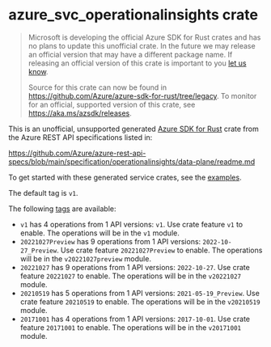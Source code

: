 # azure_svc_operationalinsights crate

> Microsoft is developing the official Azure SDK for Rust crates and has no plans to update this unofficial crate.
> In the future we may release an official version that may have a different package name.
> If releasing an official version of this crate is important to you [let us know](https://github.com/Azure/azure-sdk-for-rust/issues/new/choose).
>
> Source for this crate can now be found in <https://github.com/Azure/azure-sdk-for-rust/tree/legacy>.
> To monitor for an official, supported version of this crate, see <https://aka.ms/azsdk/releases>.

This is an unofficial, unsupported generated [Azure SDK for Rust](https://github.com/Azure/azure-sdk-for-rust/tree/legacy) crate from the Azure REST API specifications listed in:

https://github.com/Azure/azure-rest-api-specs/blob/main/specification/operationalinsights/data-plane/readme.md

To get started with these generated service crates, see the [examples](https://github.com/Azure/azure-sdk-for-rust/blob/legacy/services/README.md#examples).

The default tag is `v1`.

The following [tags](https://github.com/Azure/azure-sdk-for-rust/blob/legacy/services/tags.md) are available:

- `v1` has 4 operations from 1 API versions: `v1`. Use crate feature `v1` to enable. The operations will be in the `v1` module.
- `20221027Preview` has 9 operations from 1 API versions: `2022-10-27_Preview`. Use crate feature `20221027Preview` to enable. The operations will be in the `v20221027preview` module.
- `20221027` has 9 operations from 1 API versions: `2022-10-27`. Use crate feature `20221027` to enable. The operations will be in the `v20221027` module.
- `20210519` has 5 operations from 1 API versions: `2021-05-19_Preview`. Use crate feature `20210519` to enable. The operations will be in the `v20210519` module.
- `20171001` has 4 operations from 1 API versions: `2017-10-01`. Use crate feature `20171001` to enable. The operations will be in the `v20171001` module.